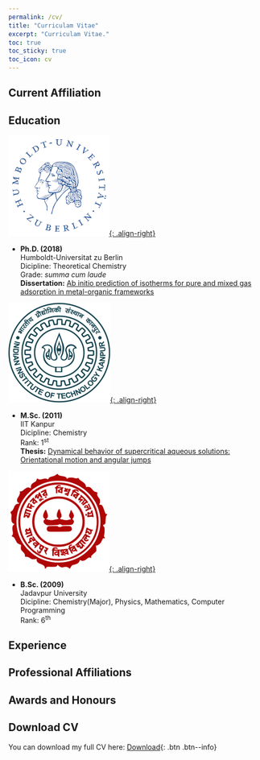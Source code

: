 ```yaml
---
permalink: /cv/
title: "Curriculam Vitae"
excerpt: "Curriculam Vitae."
toc: true
toc_sticky: true
toc_icon: cv
---
```

## Current Affiliation

## Education
[![HU-Logo](/assets/images/logos/HU_logo.png){: .align-right}](https://www.chemie.hu-berlin.de/en/forschung-en/standardseite-en)
+ **Ph.D. (2018)**     
  Humboldt-Universitat zu Berlin    
  Dicipline: Theoretical Chemistry    
  Grade: *summa cum laude*    
  **Dissertation:** [Ab initio prediction of isotherms for pure and mixed gas adsorption in metal-organic frameworks](http://dx.doi.org/10.13140/RG.2.2.16512.58882)

[![IITK-Logo](/assets/images/logos/iitk-logo.png){: .align-right}](https://www.iitk.ac.in/chm/)
+ **M.Sc. (2011)**   
  IIT Kanpur    
  Dicipline: Chemistry     
  Rank: 1<sup>st</sup>      
  **Thesis:** [Dynamical behavior of supercritical aqueous solutions: Orientational motion and angular jumps](http://dx.doi.org/10.13140/RG.2.2.10428.10884)

[![JU-Logo](/assets/images/logos/ju-logo.png){: .align-right}](https://jadavpuruniversity.in/)
+  **B.Sc. (2009)**   
   Jadavpur University   
   Dicipline: Chemistry(Major), Physics, Mathematics, Computer Programming    
   Rank: 6<sup>th</sup>

## Experience

## Professional Affiliations

## Awards and Honours

## Download CV

You can download my full CV here:
[Download](/assets/cv.pdf){: .btn .btn--info} 
